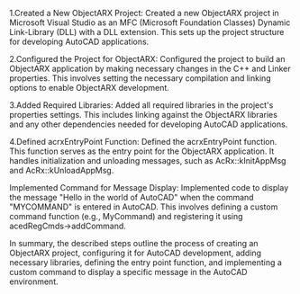1.Created a New ObjectARX Project:
Created a new ObjectARX project in Microsoft Visual Studio as an MFC (Microsoft Foundation Classes) Dynamic Link-Library (DLL) with a DLL extension.
This sets up the project structure for developing AutoCAD applications.

2.Configured the Project for ObjectARX:
Configured the project to build an ObjectARX application by making necessary changes in the C++ and Linker properties.
 This involves setting the necessary compilation and linking options to enable ObjectARX development.

3.Added Required Libraries:
Added all required libraries in the project's properties settings.
 This includes linking against the ObjectARX libraries and any other dependencies needed for developing AutoCAD applications.

4.Defined acrxEntryPoint Function:
Defined the acrxEntryPoint function. This function serves as the entry point for the ObjectARX application.
 It handles initialization and unloading messages, such as AcRx::kInitAppMsg and AcRx::kUnloadAppMsg.

Implemented Command for Message Display:
Implemented code to display the message "Hello in the world of AutoCAD" when the command "MYCOMMAND" is entered in AutoCAD. 
This involves defining a custom command function (e.g., MyCommand) and registering it using acedRegCmds->addCommand.

In summary, the described steps outline the process of creating an ObjectARX project, configuring it for AutoCAD development, adding necessary libraries, 
defining the entry point function, and implementing a custom command to display a specific message in the AutoCAD environment.
